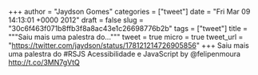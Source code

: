 
+++
author = "Jaydson Gomes"
categories = ["tweet"]
date = "Fri Mar 09 14:13:01 +0000 2012"
draft = false
slug = "30c6f463f071b8ffb3f8a8ac43e1c26698776b2b"
tags = ["tweet"]
title = """Saiu mais uma palestra do..."""
tweet = true
micro = true
tweet_url = "https://twitter.com/jaydson/status/178121214726905856"
+++
Saiu mais uma palestra do #RSJS Acessibilidade e JavaScript by @felipenmoura http://t.co/3MN7gVtQ
